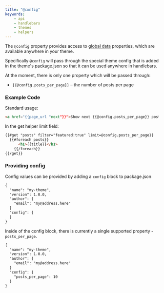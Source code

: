 ```yaml
---
title: "@config"
keywords:
    - api
    - handlebars
    - themes
    - helpers
---
```


The `@config` property provides access to [global data](/docs/handlebars#section-global-data) properties, which are available anywhere in your theme.

Specifically `@config` will pass through the special theme config that is added in the theme's [package.json](doc:packagejson) so that it can be used anywhere in handlebars.

At the moment, there is only one property which will be passed through:

*   `{{@config.posts_per_page}}` – the number of posts per page

### Example Code

Standard usage:

```html
<a href="{{page_url "next"}}">Show next {{@config.posts_per_page}} posts</a>
```

In the get helper limit field:

```html
{{#get "posts" filter="featured:true" limit=@config.posts_per_page}}
  {{#foreach posts}}
      <h1>{{title}}</h1>
	{{/foreach}}
{{/get}}
```

### Providing config

Config values can be provided by adding a `config` block to package.json

```html
{
  "name": "my-theme",
  "version": 1.0.0,
  "author": {
    "email": "my@address.here"
  }
  "config": {
  }
}
```

Inside of the config block, there is currently a single supported property - `posts_per_page`.

```html
{
  "name": "my-theme",
  "version": 1.0.0,
  "author": {
    "email": "my@address.here"
  }
  "config": {
    "posts_per_page": 10
  }
}
```
